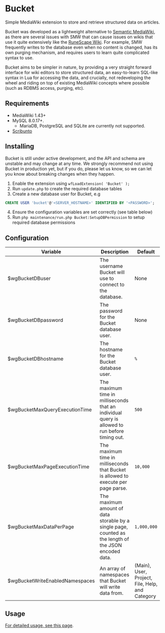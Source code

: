 # Bucket
Simple MediaWiki extension to store and retrieve structured data on articles.

Bucket was developed as a lightweight alternative to [Semantic MediaWiki](https://www.semantic-mediawiki.org/wiki/Semantic_MediaWiki), as there are several issues with SMW that can cause issues on wikis that use it quite extensively like the [RuneScape Wiki](https://runescape.wiki). For example, SMW frequently writes to the database even when no content is changed, has its own purging mechanism, and requires users to learn quite complicated syntax to use.

Bucket aims to be simpler in nature, by providing a very straight forward interface for wiki editors to store structured data, an easy-to-learn SQL-like syntax in Lua for accessing the data, and crucially, not redeveloping the wheel and riding on top of existing MediaWiki concepts where possible (such as RDBMS access, purging, etc).

## Requirements
* MediaWiki 1.43+
* MySQL 8.0.17+.
  * MariaDB, PostgreSQL and SQLite are currently not supported.
* [Scribunto](https://github.com/wikimedia/mediawiki-extensions-Scribunto)

## Installing
Bucket is still under active development, and the API and schema are unstable and may change at any time. We strongly recommend not using Bucket in production yet, but if you do, please let us know, so we can let you know about breaking changes when they happen.

1. Enable the extension using `wfLoadExtension( 'Bucket' );`
2. Run `update.php` to create the required database tables
3. Create a new database user for Bucket, e.g
```sql
CREATE USER 'bucket'@'<SERVER_HOSTNAME>' IDENTIFIED BY '<PASSWORD>';
```
4. Ensure the configuration variables are set correctly (see table below)
5. Run `php maintenance/run.php Bucket:SetupDBPermission` to setup required database permissions

## Configuration
 | Variable | Description | Default
 |----------|-------------|---------|
 | $wgBucketDBuser | The username Bucket will use to connect to the database. | None
 | $wgBucketDBpassword | The password for the Bucket database user. | None
 | $wgBucketDBhostname | The hostname for the Bucket database user. | `%`
 | $wgBucketMaxQueryExecutionTime | The maximum time in milliseconds that an individual query is allowed to run before timing out. | `500`
 | $wgBucketMaxPageExecutionTime | The maximum time in milliseconds that Bucket is allowed to execute per page parse. | `10,000`
 | $wgBucketMaxDataPerPage | The maximum amount of data storable by a single page, counted as the length of the JSON encoded data. | `1,000,000`
 | $wgBucketWriteEnabledNamespaces | An array of namespaces that Bucket will write data from. | (Main), User, Project, File, Help, and Category

## Usage
 [For detailed usage, see this page](https://meta.weirdgloop.org/w/Extension:Bucket).

